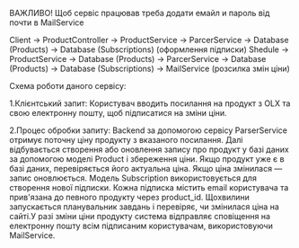 ВАЖЛИВО! Щоб сервіс працював треба додати емайл и пароль від почти в MailService

Client → ProductController → ProductService → ParcerService → Database (Products) → Database (Subscriptions) (оформлення підписки)
Shedule → ProductService → Database (Products) → ParcerService → Database (Products) -> Database (Subscriptions) -> MailService (розсилка змін ціни)

Схема роботи даного сервісу:

1.Клієнтський запит: Користувач вводить посилання на продукт з OLX та свою електронну пошту, щоб підписатися на зміни ціни.

2.Процес обробки запиту: Backend за допомогою сервісу ParserService отримує поточну ціну продукту з вказаного посилання. Далі відбувається створення або оновлення запису про продукт у базі даних за допомогою моделі Product і збереження ціни. Якщо продукт уже є в базі даних, перевіряється його актуальна ціна. Якщо ціна змінилася — запис оновлюється. 
Модель Subscription використовується для створення нової підписки. Кожна підписка містить email користувача та прив'язана до певного продукту через product_id. 
Щохвилини запускається планувальник завдань і перевіряє, чи змінилася ціна на сайті.У разі зміни ціни продукту система відправляє сповіщення на електронну пошту всім підписаним користувачам, використовуючи MailService.
